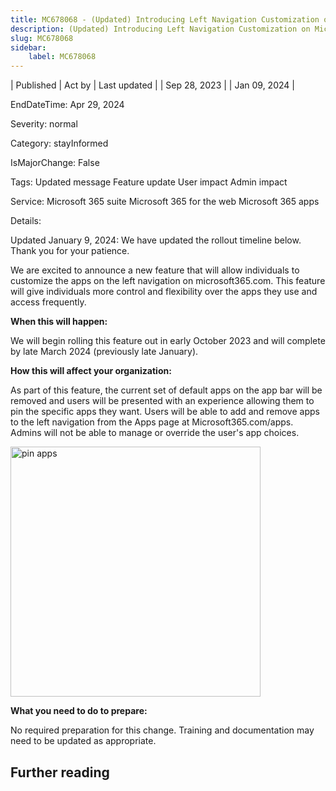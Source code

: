 ```yaml
---
title: MC678068 - (Updated) Introducing Left Navigation Customization on Microsoft365.com
description: (Updated) Introducing Left Navigation Customization on Microsoft365.com
slug: MC678068
sidebar:
    label: MC678068
---
```


| Published | Act by | Last updated |
| Sep 28, 2023 |  | Jan 09, 2024 |

EndDateTime: Apr 29, 2024

Severity: normal

Category: stayInformed

IsMajorChange: False

Tags: Updated message Feature update User impact Admin impact

Service: Microsoft 365 suite Microsoft 365 for the web Microsoft 365 apps

Details: 

<p>Updated January 9, 2024: We have updated the rollout timeline below. Thank you for your patience.</p><p>We are excited to announce a new feature that will allow individuals to customize the apps on the left navigation on microsoft365.com. This feature will give individuals more control and flexibility over the apps they use and access frequently.</p><p><b>When this will happen:</b></p><p>We will begin rolling this feature out in early October 2023 and will complete by late March 2024 (previously late January).</p><p><b>How this will affect your organization:</b></p><p>As part of this feature, the current set of default apps on the app bar will be removed and users will be presented with an experience allowing them to pin the specific apps they want. Users will be able to add and remove apps to the left navigation from the Apps page at Microsoft365.com/apps. Admins will not be able to manage or override the user's app choices.</p><p><img src="https://img-prod-cms-rt-microsoft-com.akamaized.net/cms/api/am/imageFileData/RW1c8cr?ver=36ce" style="width: 400px;" alt="pin apps"><br></p><p>
</p><p><b>What you need to do to prepare:</b></p><p>No required preparation for this change. Training and documentation may need to be updated as appropriate.</p>

## Further reading
